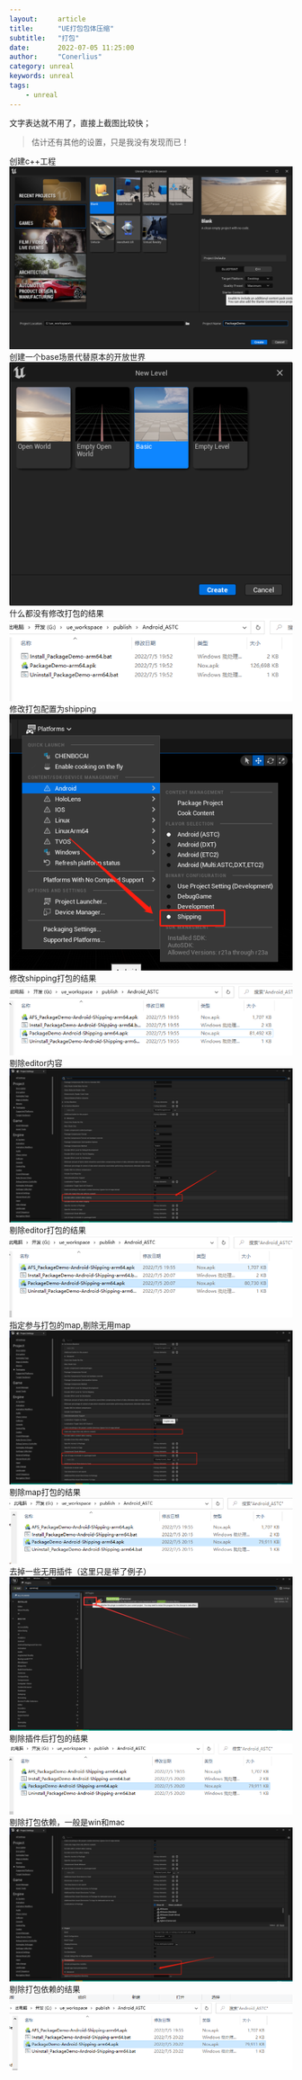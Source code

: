 ```yaml
---
layout:     article
title:      "UE打包包体压缩"
subtitle:   "打包"
date:       2022-07-05 11:25:00
author:     "Conerlius"
category: unreal
keywords: unreal
tags:
    - unreal
---
```


文字表达就不用了，直接上截图比较快；

> 估计还有其他的设置，只是我没有发现而已！

创建c++工程
![](/images/computer/game/ue/package/1.png)
创建一个base场景代替原本的开放世界
![](/images/computer/game/ue/package/2.png)
什么都没有修改打包的结果
![](/images/computer/game/ue/package/3.png)
修改打包配置为shipping
![](/images/computer/game/ue/package/4.png)
修改shipping打包的结果
![](/images/computer/game/ue/package/5.png)
剔除editor内容
![](/images/computer/game/ue/package/6.png)
剔除editor打包的结果
![](/images/computer/game/ue/package/7.png)
指定参与打包的map,剔除无用map
![](/images/computer/game/ue/package/8.png)
剔除map打包的结果
![](/images/computer/game/ue/package/9.png)
去掉一些无用插件（这里只是举了例子）
![](/images/computer/game/ue/package/10.png)
剔除插件后打包的结果
![](/images/computer/game/ue/package/11.png)
剔除打包依赖，一般是win和mac
![](/images/computer/game/ue/package/12.png)
剔除打包依赖的结果
![](/images/computer/game/ue/package/13.png)